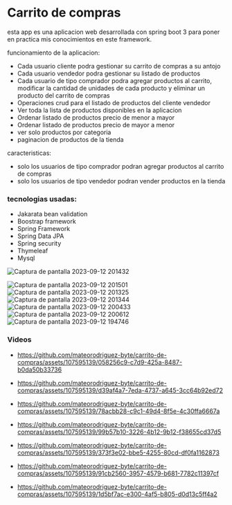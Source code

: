 # Carrito de compras 

esta app es una aplicacion web desarrollada con spring boot 3
para poner en practica mis conocimientos en este framework.



funcionamiento de la aplicacion:
- Cada usuario cliente podra gestionar su carrito de compras  a su antojo
- Cada usuario vendedor podra gestionar su listado de productos
- Cada usuario de tipo comprador podra agregar productos al carrito, modificar la cantidad de unidades de cada producto y eliminar un producto del carrito de compras 
- Operaciones crud para el listado de productos del cliente vendedor
- Ver toda la lista de productos disponibles en la aplicacion
- Ordenar listado de productos precio de menor a mayor
- Ordenar listado de productos precio de mayor a  menor
- ver solo productos por categoria
- paginacion de productos de la tienda



caracteristicas:
- solo los usuarios de tipo comprador podran agregar productos al carrito de compras
- solo los usuarios de tipo vendedor podran vender productos en la tienda


### tecnologias usadas:

- Jakarata bean validation
- Boostrap framework
- Spring Framework
- Spring Data JPA
- Spring security
- Thymeleaf
- Mysql




![Captura de pantalla 2023-09-12 201432](https://github.com/mateorodriguez-byte/carrito-de-compras/assets/107595139/95894e34-0b56-4183-814e-ec319e97a274)

![Captura de pantalla 2023-09-12 201501](https://github.com/mateorodriguez-byte/carrito-de-compras/assets/107595139/e390f490-6cb5-4040-a5ac-7267f4420b1e)
![Captura de pantalla 2023-09-12 201325](https://github.com/mateorodriguez-byte/carrito-de-compras/assets/107595139/ad7169cc-2f48-49be-8c4f-12438c301f22)
![Captura de pantalla 2023-09-12 201344](https://github.com/mateorodriguez-byte/carrito-de-compras/assets/107595139/47f0e296-83aa-4a95-9cc3-0b5996ed9e58)
![Captura de pantalla 2023-09-12 200433](https://github.com/mateorodriguez-byte/carrito-de-compras/assets/107595139/df55e586-25b7-4adf-94ce-ef7abc1cebea)
![Captura de pantalla 2023-09-12 200612](https://github.com/mateorodriguez-byte/carrito-de-compras/assets/107595139/b01dddb2-d3c6-4cfe-b635-20a11a9a8156)
![Captura de pantalla 2023-09-12 194746](https://github.com/mateorodriguez-byte/carrito-de-compras/assets/107595139/b456ab5b-f146-4d4b-9a28-ceb97f9f46db)


### Videos
- https://github.com/mateorodriguez-byte/carrito-de-compras/assets/107595139/058256c9-c7d9-425a-8487-b0da50b33736

- https://github.com/mateorodriguez-byte/carrito-de-compras/assets/107595139/d39af4a7-7eda-4737-a645-3cc64b92ed72
- https://github.com/mateorodriguez-byte/carrito-de-compras/assets/107595139/78acbb28-c9c1-49d4-8f5e-4c30ffa6667a
- https://github.com/mateorodriguez-byte/carrito-de-compras/assets/107595139/99b57b10-3226-4b12-9b12-f38655cd37d5
- https://github.com/mateorodriguez-byte/carrito-de-compras/assets/107595139/373f3e02-bbe5-4255-80cd-df0fa1162873
- https://github.com/mateorodriguez-byte/carrito-de-compras/assets/107595139/91cb2560-3957-4579-b681-7782c11397cf
- https://github.com/mateorodriguez-byte/carrito-de-compras/assets/107595139/1d5bf7ac-e300-4af5-b805-d0d13c5ff4a2


